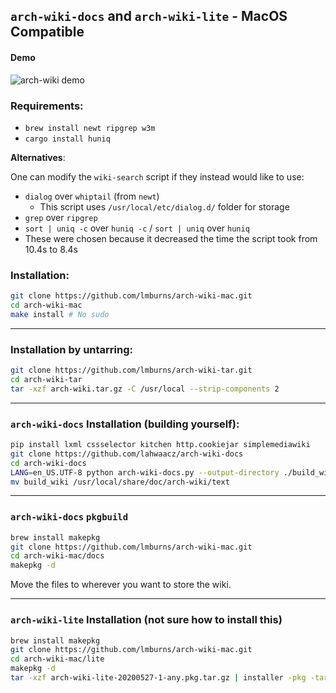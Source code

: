 ## `arch-wiki-docs` and `arch-wiki-lite` - MacOS Compatible

#### Demo
![arch-wiki demo](https://lucasburns.xyz/gallery/media/large/wiki.gif)

### Requirements:
  - `brew install newt ripgrep w3m`
  - `cargo install huniq`

**Alternatives**:

One can modify the `wiki-search` script if they instead would like to use:
  - `dialog` over `whiptail` (from `newt`)
    - This script uses `/usr/local/etc/dialog.d/` folder for storage
  - `grep` over `ripgrep`
  - `sort | uniq -c` over `huniq -c` / `sort | uniq` over `huniq`
  - These were chosen because it decreased the time the script took from 10.4s to 8.4s

### Installation:

```sh
git clone https://github.com/lmburns/arch-wiki-mac.git
cd arch-wiki-mac
make install # No sudo
```

-----------------------------------------------------------------------
### Installation by untarring:

```sh
git clone https://github.com/lmburns/arch-wiki-tar.git
cd arch-wiki-tar
tar -xzf arch-wiki.tar.gz -C /usr/local --strip-components 2
```

------------------------------------------------------------------------
### `arch-wiki-docs` Installation (building yourself):
```sh
pip install lxml cssselector kitchen http.cookiejar simplemediawiki
git clone https://github.com/lahwaacz/arch-wiki-docs
cd arch-wiki-docs
LANG=en_US.UTF-8 python arch-wiki-docs.py --output-directory ./build_wiki --safe-filenames
mv build_wiki /usr/local/share/doc/arch-wiki/text
```

------------------------------------------------------------------------
### `arch-wiki-docs` `pkgbuild`
```sh
brew install makepkg
git clone https://github.com/lmburns/arch-wiki-mac.git
cd arch-wiki-mac/docs
makepkg -d
```

Move the files to wherever you want to store the wiki.

------------------------------------------------------------------------
### `arch-wiki-lite` Installation (not sure how to install this)

```sh
brew install makepkg
git clone https://github.com/lmburns/arch-wiki-mac.git
cd arch-wiki-mac/lite
makepkg -d
tar -xzf arch-wiki-lite-20200527-1-any.pkg.tar.gz | installer -pkg -target /
```
